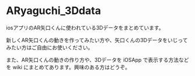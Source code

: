 # ARyaguchi_3Ddata
iosアプリのAR矢口くんに使われている3Dデータをまとめています。

新しくAR矢口くんの動きを作ってみたい方や、矢口くんの3Dデータをいじってみたい方はご自由にお使いください。

また、AR矢口くんの動きの作り方や、3Dデータを iOSApp で表示する方法などを wiki にまとめてあります。興味のある方はどうぞ。

